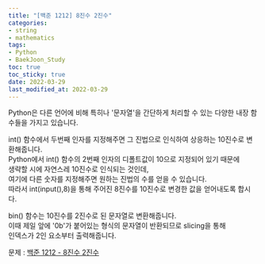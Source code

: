 ```yaml
---
title: "[백준 1212] 8진수 2진수"
categories: 
- string
- mathematics
tags:
- Python
- BaekJoon_Study
toc: true
toc_sticky: true
date: 2022-03-29
last_modified_at: 2022-03-29
---
```


Python은 다른 언어에 비해 특히나 '문자열'을 간단하게 처리할 수 있는 다양한 내장 함수들을 가지고 있습니다.

int() 함수에서 두번째 인자를 지정해주면 그 진법으로 인식하여 상응하는 10진수로 변환해줍니다.  
Python에서 int() 함수의 2번째 인자의 디폴트값이 10으로 지정되어 있기 때문에  
생략할 시에 자연스레 10진수로 인식되는 것인데,  
여기에 다른 숫자를 지정해주면 원하는 진법의 수를 얻을 수 있습니다.  
따라서 int(input(),8)을 통해 주어진 8진수를 10진수로 변경한 값을 얻어내도록 합시다.  

bin() 함수는 10진수를 2진수로 된 문자열로 변환해줍니다.  
이때 제일 앞에 '0b'가 붙어있는 형식의 문자열이 반환되므로 slicing을 통해  
인덱스가 2인 요소부터 출력해줍니다.  

문제 : [백준 1212 - 8진수 2진수](https://www.acmicpc.net/problem/1212)

<script src="https://gist.github.com/Ryumaker/458903ebdebf7e2505673146fb4e4755.js"></script>



